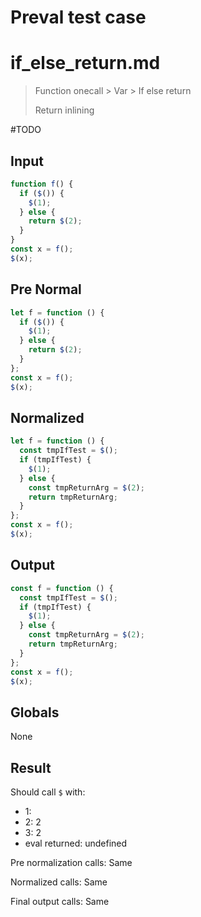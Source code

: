 # Preval test case

# if_else_return.md

> Function onecall > Var > If else return
>
> Return inlining

#TODO

## Input

`````js filename=intro
function f() {
  if ($()) {
    $(1);
  } else {
    return $(2);
  }
}
const x = f();
$(x);
`````

## Pre Normal

`````js filename=intro
let f = function () {
  if ($()) {
    $(1);
  } else {
    return $(2);
  }
};
const x = f();
$(x);
`````

## Normalized

`````js filename=intro
let f = function () {
  const tmpIfTest = $();
  if (tmpIfTest) {
    $(1);
  } else {
    const tmpReturnArg = $(2);
    return tmpReturnArg;
  }
};
const x = f();
$(x);
`````

## Output

`````js filename=intro
const f = function () {
  const tmpIfTest = $();
  if (tmpIfTest) {
    $(1);
  } else {
    const tmpReturnArg = $(2);
    return tmpReturnArg;
  }
};
const x = f();
$(x);
`````

## Globals

None

## Result

Should call `$` with:
 - 1: 
 - 2: 2
 - 3: 2
 - eval returned: undefined

Pre normalization calls: Same

Normalized calls: Same

Final output calls: Same
